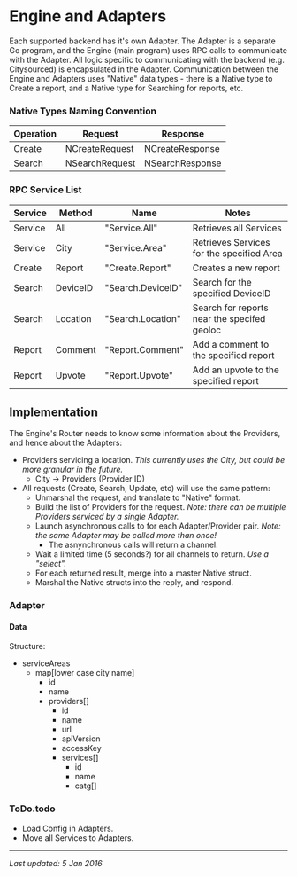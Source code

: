 # Engine and Adapters

Each supported backend has it's own Adapter.  The Adapter is a separate Go program, and the Engine (main program) uses RPC calls to communicate with the Adapter.  All logic specific to communicating with the backend (e.g. Citysourced) is encapsulated in the Adapter.  Communication between the Engine and Adapters uses "Native" data types - there is a Native type to Create a report, and a Native type for Searching for reports, etc.  

### Native Types Naming Convention

|Operation|Request|Response|
|---------|-------|--------|
|Create|NCreateRequest|NCreateResponse|
|Search|NSearchRequest|NSearchResponse|

### RPC Service List

|Service|Method|Name|Notes|
|-------|------|----|-------|
|Service|All|"Service.All"|Retrieves all Services|
|Service|City|"Service.Area"|Retrieves Services for the specified Area|
|Create|Report|"Create.Report"|Creates a new report|
|Search|DeviceID|"Search.DeviceID"|Search for the specified DeviceID|
|Search|Location|"Search.Location"|Search for reports near the specifed geoloc|
|Report|Comment|"Report.Comment"|Add a comment to the specified report|
|Report|Upvote|"Report.Upvote"|Add an upvote to the specified report|




## Implementation

The Engine's Router needs to know some information about the Providers, and hence about the Adapters:

* Providers servicing a location.  _This currently uses the City, but could be more granular in the future._ 
	* City -> Providers (Provider ID)
* All requests (Create, Search, Update, etc) will use the same pattern:
	* Unmarshal the request, and translate to "Native" format.
	* Build the list of Providers for the request. _Note: there can be multiple Providers serviced by a single Adapter._
	* Launch asynchronous calls to for each Adapter/Provider pair.  _Note: the same Adapter may be called more than once!_
		* The asnynchronous calls will return a channel.
	* Wait a limited time (5 seconds?) for all channels to return. _Use a "select"._
	* For each returned result, merge into a master Native struct.
	* Marshal the Native structs into the reply, and respond.



### Adapter

#### Data

Structure:

* serviceAreas
	* map[lower case city name]
		* id
		* name
		* providers[]
			* id
			* name
			* url
			* apiVersion
			* accessKey
			* services[]
				* id
				* name
				* catg[]



### ToDo.todo

* Load Config in Adapters.
* Move all Services to Adapters.



---
_Last updated: 5 Jan 2016_